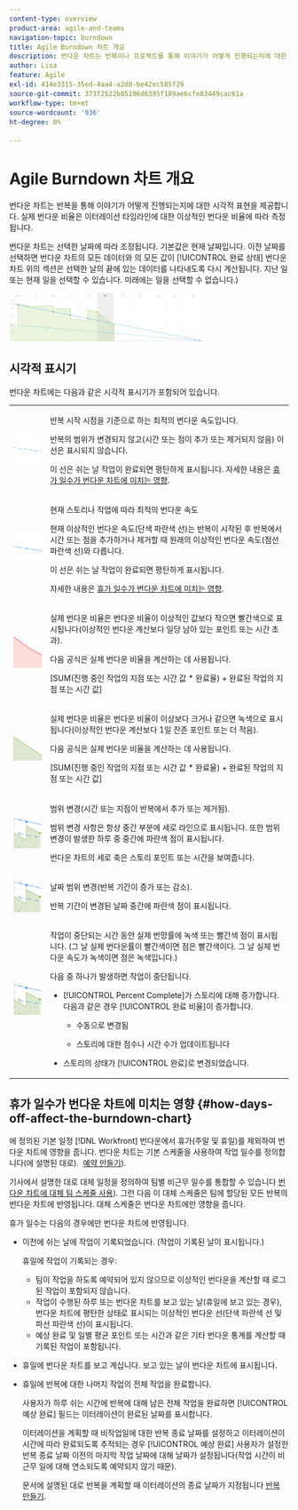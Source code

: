 ```yaml
---
content-type: overview
product-area: agile-and-teams
navigation-topic: burndown
title: Agile Burndown 차트 개요
description: 번다운 차트는 반복이나 프로젝트를 통해 이야기가 어떻게 진행되는지에 대한 시각적 표현을 제공합니다. 실제 번다운 비율은 반복 또는 프로젝트 타임라인에 대한 이상적인 번다운 비율에 따라 측정됩니다.
author: Lisa
feature: Agile
exl-id: 414e3315-35ed-4aa4-a2d8-be42ec585f29
source-git-commit: 373f2522b85196d6395f189ae6cfe03449cac61a
workflow-type: tm+mt
source-wordcount: '936'
ht-degree: 0%

---
```


# Agile Burndown 차트 개요

번다운 차트는 반복을 통해 이야기가 어떻게 진행되는지에 대한 시각적 표현을 제공합니다. 실제 번다운 비율은 이터레이션 타임라인에 대한 이상적인 번다운 비율에 따라 측정됩니다.

번다운 차트는 선택한 날짜에 따라 조정됩니다. 기본값은 현재 날짜입니다. 이전 날짜를 선택하면 번다운 차트의 모든 데이터와 의 모든 값이 [!UICONTROL 완료 상태] 번다운 차트 위의 섹션은 선택한 날의 끝에 있는 데이터를 나타내도록 다시 계산됩니다. 지난 일 또는 현재 일을 선택할 수 있습니다. 미래에는 일을 선택할 수 없습니다.)

![](assets/agile-iteration-burndown-350x88.png)

## 시각적 표시기

번다운 차트에는 다음과 같은 시각적 표시기가 포함되어 있습니다.

<table style="table-layout:auto"> 
 <col> 
 <col> 
 <tbody> 
  <tr> 
   <td role="rowheader"> <img src="assets/agile-iteration-burndown-dottedblue.png" alt=""> </td> 
   <td> <p>반복 시작 시점을 기준으로 하는 최적의 번다운 속도입니다.</p> <p>반복의 범위가 변경되지 않고(시간 또는 점이 추가 또는 제거되지 않음) 이 선은 표시되지 않습니다.</p> <p>이 선은 쉬는 날 작업이 완료되면 평탄하게 표시됩니다. 자세한 내용은 <a title="Agile Burndown 차트 사용" href="#how-days-off-affect-the-burndown-chart" class="MCXref xref">휴가 일수가 번다운 차트에 미치는 영향</a>.</p> </td> 
  </tr> 
  <tr> 
   <td role="rowheader"> <img src="assets/agile-iteration-burndown-solidblue.png" alt=""> </td> 
   <td> <p>현재 스토리나 작업에 따라 최적의 번다운 속도</p> <p>현재 이상적인 번다운 속도(단색 파란색 선)는 반복이 시작된 후 반복에서 시간 또는 점을 추가하거나 제거할 때 원래의 이상적인 번다운 속도(점선 파란색 선)와 다릅니다.</p> <p>이 선은 쉬는 날 작업이 완료되면 평탄하게 표시됩니다.</p> <p>자세한 내용은 <a title="Agile Burndown 차트 사용" href="#how-days-off-affect-the-burndown-chart" class="MCXref xref">휴가 일수가 번다운 차트에 미치는 영향</a>.</p> </td> 
  </tr> 
  <tr> 
   <td role="rowheader"> <img src="assets/agile-iteration-burndown-red.png" alt=""> </td> 
   <td> <p>실제 번다운 비율은 번다운 비율이 이상적인 값보다 작으면 빨간색으로 표시됩니다(이상적인 번다운 계산보다 일당 남아 있는 포인트 또는 시간 초과).</p> <p>다음 공식은 실제 번다운 비율을 계산하는 데 사용됩니다.</p> <p>[SUM(진행 중인 작업의 지점 또는 시간 값 * 완료율) + 완료된 작업의 지점 또는 시간 값]</p> </td> 
  </tr> 
  <tr> 
   <td role="rowheader"> <img src="assets/agile-iteration-burndown-green.png" alt=""> </td> 
   <td> <p>실제 번다운 비율은 번다운 비율이 이상보다 크거나 같으면 녹색으로 표시됩니다(이상적인 번다운 계산보다 1일 잔존 포인트 또는 더 적음).</p> <p>다음 공식은 실제 번다운 비율을 계산하는 데 사용됩니다.</p> <p>[SUM(진행 중인 작업의 지점 또는 시간 값 * 완료율) + 완료된 작업의 지점 또는 시간 값]</p> </td> 
  </tr> 
  <tr> 
   <td role="rowheader"> <img src="assets/agile-iteration-burndown-scope.png" alt=""> </td> 
   <td> <p>범위 변경(시간 또는 지점이 반복에서 추가 또는 제거됨).</p> <p>범위 변경 사항은 항상 중간 부분에 세로 라인으로 표시됩니다. 또한 범위 변경이 발생한 하루 중 중간에 파란색 점이 표시됩니다.</p> <p>번다운 차트의 세로 축은 스토리 포인트 또는 시간을 보여줍니다.</p> </td> 
  </tr> 
  <tr> 
   <td role="rowheader"> <img src="assets/agile-iteration-burndown-scope.png" alt=""> </td> 
   <td> <p>날짜 범위 변경(반복 기간이 증가 또는 감소).</p> <p>반복 기간이 변경된 날짜 중간에 파란색 점이 표시됩니다.</p> </td> 
  </tr> 
  <tr> 
   <td role="rowheader"> <img src="assets/agile-iteration-burndown-scope.png" alt=""> </td> 
   <td> <p>작업이 중단되는 시간 동안 실제 번망률에 녹색 또는 빨간색 점이 표시됩니다. (그 날 실제 번다운률이 빨간색이면 점은 빨간색이다. 그 날 실제 번다운 속도가 녹색이면 점은 녹색입니다.)</p> <p>다음 중 하나가 발생하면 작업이 중단됩니다.</p> 
    <ul> 
     <li> [!UICONTROL Percent Complete]가 스토리에 대해 증가합니다.<br>다음과 같은 경우 [!UICONTROL 완료 비율]이 증가합니다. 
      <ul> 
       <li> <p>수동으로 변경됨</p> </li> 
       <li> <p>스토리에 대한 점수나 시간 수가 업데이트됩니다</p> </li> 
      </ul></li>  
     <li>스토리의 상태가 [!UICONTROL 완료]로 변경되었습니다.</li> 
    </ul> </td> 
  </tr> 
 </tbody> 
</table>

## 휴가 일수가 번다운 차트에 미치는 영향 {#how-days-off-affect-the-burndown-chart}

에 정의된 기본 일정 [!DNL Workfront] 번다운에서 휴가(주말 및 휴일)를 제외하여 번다운 차트에 영향을 줍니다. 번다운 차트는 기본 스케줄을 사용하여 작업 일수를 정의합니다(에 설명된 대로).  [예약 만들기](../../../administration-and-setup/set-up-workfront/configure-timesheets-schedules/create-schedules.md)).

기사에서 설명한 대로 대체 일정을 정의하여 팀별 비근무 일수를 통합할 수 있습니다 [번다운 차트에 대체 팀 스케줄 사용](../../../agile/use-scrum-in-an-agile-team/burndown/use-alt--team-schedule-burndown-charts.md)). 그런 다음 이 대체 스케줄은 팀에 할당된 모든 반복의 번다운 차트에 반영됩니다. 대체 스케줄은 번다운 차트에만 영향을 줍니다.

휴가 일수는 다음의 경우에만 번다운 차트에 반영됩니다.

* 이전에 쉬는 날에 작업이 기록되었습니다. (작업이 기록된 날이 표시됩니다.)

   휴일에 작업이 기록되는 경우:

   * 팀이 작업을 하도록 예약되어 있지 않으므로 이상적인 번다운을 계산할 때 로그된 작업이 포함되지 않습니다.
   * 작업이 수행된 하루 또는 번다운 차트를 보고 있는 날(휴일에 보고 있는 경우), 번다운 차트에 평탄한 상태로 표시되는 이상적인 번다운 선(단색 파란색 선 및 파선 파란색 선)이 표시됩니다.
   * 예상 완료 및 일별 평균 포인트 또는 시간과 같은 기타 번다운 통계를 계산할 때 기록된 작업이 포함됩니다.

* 휴일에 번다운 차트를 보고 계십니다. 보고 있는 날이 번다운 차트에 표시됩니다.
* 휴일에 반복에 대한 나머지 작업의 전체 작업을 완료합니다.

   사용자가 하루 쉬는 시간에 반복에 대해 남은 전체 작업을 완료하면 [!UICONTROL 예상 완료] 필드는 이터레이션이 완료된 날짜를 표시합니다.

   이터레이션을 계획할 때 비작업일에 대한 반복 종료 날짜를 설정하고 이터레이션이 시간에 따라 완료되도록 추적되는 경우 [!UICONTROL 예상 완료] 사용자가 설정한 반복 종료 날짜 이전의 마지막 작업 날짜에 대해 날짜가 설정됩니다(작업 시간이 비근무 일에 대해 연소되도록 예약되지 않기 때문).

   문서에 설명된 대로 반복을 계획할 때 이터레이션의 종료 날짜가 지정됩니다 [반복 만들기](../../../agile/use-scrum-in-an-agile-team/iterations/create-an-iteration.md).
